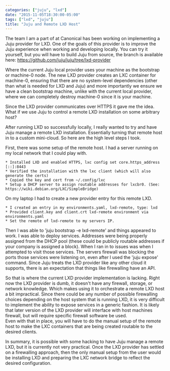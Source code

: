 ```yaml
---
categories: ["juju", "lxd"]
date: "2015-11-05T18:30:00-05:00"
tags: ["lxd", "juju"]
title: "Juju and Remote LXD Host"
---
```


The team I am a part of at Canonical has been working on implementing a Juju
provider for LXD. One of the goals of this provider is to improve the Juju experience
when working and developing locally. You can try it yourself, but you will have to build Juju
from source, the branch is available here: https://github.com/juju/juju/tree/lxd-provider

Where the current Juju local provider uses your machine as the bootstrap or machine-0 node.
The new LXD provider creates an LXC container for machine-0, ensuring that there are no
system-level dependencies (other than what is needed for LXD and Juju) and more
importantly we ensure we have a clean bootstrap machine, unlike with the current local
provider, where we can completely destroy machine-0 since it is your machine.

Since the LXD provider communicates over HTTPS it gave me the idea. What if we use Juju to control
a remote LXD installation on some arbitrary host?

After running LXD so successfully locally, I really wanted to try and have Juju manage a remote LXD installation.
Essentially turning that remote host in to a custom mini-cloud. So here are the high level steps I took.

First, there was some setup of the remote host. I had a server running on my local network that I could play with.

    * Installed LXD and enabled HTTPS, lxc config set core.https_address [::]:8443
    * Verified the installation with the lxc client (which will also generate the certs)
    * Copied the key and cert from ~/.config/lxc
    * Setup a DHCP server to assign routable addresses for lxcbr0. (See: https://wiki.debian.org/LXC/SimpleBridge)

On my laptop I had to create a new provider entry for this remote LXD.

    * I created an entry in my environments.yaml, lxd-remote, type: lxd
    * Provided client.key and client.crt lxd-remote environment via environments.yaml
    * Set the remote of lxd-remote to my servers IP.

Then I was able to 'juju bootstrap -e lxd-remote' and things appeared to work. I was able to deploy services. Addresses
were being properly assigned from the DHCP pool (these could be publicly routable addresses if your company is assigned a block).
When I ran in to issues was when I attempted to visit those services. The servers firewall was blocking the ports those services were
listening on, even after I used the 'juju expose' command. Since Juju treats the LXD provider like any other cloud it supports, there
is an expectation that things like firewalling have an API.

So that is where the current LXD provider implementation is lacking. Right now the LXD provider is dumb, it doesn't have any firewall, storage,
or network knowledge. Which makes using it to orchestrate a remote LXD host a bit impractical. Since there could be any number of possible firewalling
choices depending on the host system that is running LXD, it is very difficult to implement the ability to expose services in a generic fashion.
It is likely that later version of the LXD provider will interface with host machines firewall, but will require specific firewall software be used.  
Even with that in place, you will have to do the manual setup of the remote host to make the LXC containers that are being created
routable to the desired clients.

In summary, it is possible with some hacking to have Juju manage a remote LXD, but it is currently not very practical. Once the LXD provider has
settled on a firewalling approach, then the only manual setup from the user would be installing LXD and preparing the LXC network bridge to
reflect the desired configuration.
